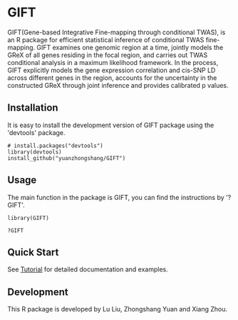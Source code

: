 # GIFT

GIFT(Gene-based Integrative Fine-mapping through conditional TWAS), is an R package for efficient statistical inference of conditional TWAS fine-mapping. GIFT examines one genomic region at a time, jointly models the GReX of all genes residing in the focal region, and carries out TWAS conditional analysis in a maximum likelihood framework. In the process, GIFT explicitly models the gene expression correlation and cis-SNP LD across different genes in the region, accounts for the uncertainty in the constructed GReX through joint inference and provides calibrated p values.

## Installation
It is easy to install the development version of GIFT package using the 'devtools' package. 

```
# install.packages("devtools")
library(devtools)
install_github("yuanzhongshang/GIFT")
```
## Usage
The main function in the package is GIFT, you can find the instructions by '?GIFT'.
```
library(GIFT)

?GIFT
```

## Quick Start

See [Tutorial](https://yuanzhongshang.github.io/GIFT/) for detailed documentation and examples.

## Development
This R package is developed by Lu Liu, Zhongshang Yuan and Xiang Zhou.
